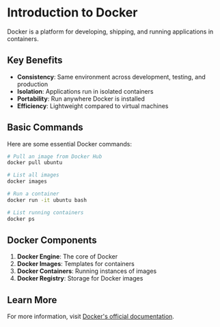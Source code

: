 # Introduction to Docker

Docker is a platform for developing, shipping, and running applications in containers.

## Key Benefits

- **Consistency**: Same environment across development, testing, and production
- **Isolation**: Applications run in isolated containers
- **Portability**: Run anywhere Docker is installed
- **Efficiency**: Lightweight compared to virtual machines

## Basic Commands

Here are some essential Docker commands:

```bash
# Pull an image from Docker Hub
docker pull ubuntu

# List all images
docker images

# Run a container
docker run -it ubuntu bash

# List running containers
docker ps
```

## Docker Components

1. **Docker Engine**: The core of Docker
2. **Docker Images**: Templates for containers
3. **Docker Containers**: Running instances of images
4. **Docker Registry**: Storage for Docker images

## Learn More

For more information, visit [Docker's official documentation](https://docs.docker.com/).
